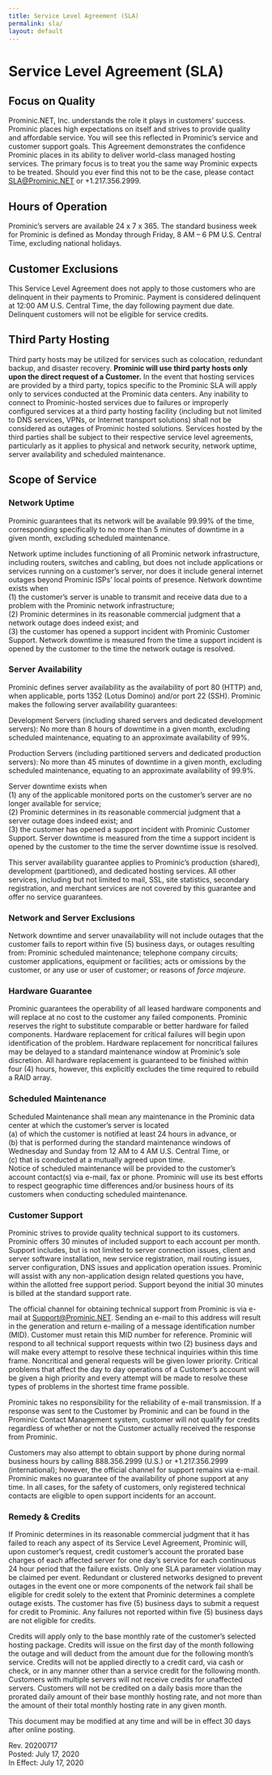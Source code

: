 ```yaml
---
title: Service Level Agreement (SLA)
permalink: sla/
layout: default
---
```

Service Level Agreement (SLA)
===

Focus on Quality
---

Prominic.NET, Inc. understands the role it plays in customers’ success. Prominic places high expectations on itself and strives to provide quality and affordable service. You will see this reflected in Prominic’s service and customer support goals. This Agreement demonstrates the confidence Prominic places in its ability to deliver world-class managed hosting services. The primary focus is to treat you the same way Prominic expects to be treated. Should you ever find this not to be the case, please contact SLA@Prominic.NET or +1.217.356.2999.

Hours of Operation
---
Prominic’s servers are available 24 x 7 x 365. The standard business week for Prominic is defined as Monday through Friday, 8 AM – 6 PM U.S. Central Time, excluding national holidays.

Customer Exclusions
---
This Service Level Agreement does not apply to those customers who are delinquent in their payments to Prominic. Payment is considered delinquent at 12:00 AM U.S. Central Time, the day following payment due date. Delinquent customers will not be eligible for service credits.

Third Party Hosting
---
Third party hosts may be utilized for services such as colocation, redundant backup, and disaster recovery. **Prominic will use third party hosts only upon the direct request of a Customer.** In the event that hosting services are provided by a third party, topics specific to the Prominic SLA will apply only to services conducted at the Prominic data centers. Any inability to connect to Prominic-hosted services due to failures or improperly configured services at a third party hosting facility (including but not limited to DNS services, VPNs, or Internet transport solutions) shall not be considered as outages of Prominic hosted solutions. Services hosted by the third parties shall be subject to their respective service level agreements, particularly as it applies to physical and network security, network uptime, server availability and scheduled maintenance.

Scope of Service
---

### Network Uptime

Prominic guarantees that its network will be available 99.99% of the time, corresponding specifically to no more than 5 minutes of downtime in a given month, excluding scheduled maintenance.

Network uptime includes functioning of all Prominic network infrastructure, including routers, switches and cabling, but does not include applications or services running on a customer’s server, nor does it include general internet outages beyond Prominic ISPs’ local points of presence. Network downtime exists when  
(1) the customer’s server is unable to transmit and receive data due to a problem with the Prominic network infrastructure;  
(2) Prominic determines in its reasonable commercial judgment that a network outage does indeed exist; and  
(3) the customer has opened a support incident with Prominic Customer Support. Network downtime is measured from the time a support incident is opened by the customer to the time the network outage is resolved.  

### Server Availability

Prominic defines server availability as the availability of port 80 (HTTP) and, when applicable, ports 1352 (Lotus Domino) and/or port 22 (SSH). Prominic makes the following server availability guarantees:

Development Servers (including shared servers and dedicated development servers): No more than 8 hours of downtime in a given month, excluding scheduled maintenance, equating to an approximate availability of 99%.

Production Servers (including partitioned servers and dedicated production servers): No more than 45 minutes of downtime in a given month, excluding scheduled maintenance, equating to an approximate availability of 99.9%.

Server downtime exists when  
(1) any of the applicable monitored ports on the customer’s server are no longer available for service;  
(2) Prominic determines in its reasonable commercial judgment that a server outage does indeed exist; and  
(3) the customer has opened a support incident with Prominic Customer Support. Server downtime is measured from the time a support incident is opened by the customer to the time the server downtime issue is resolved.  

This server availability guarantee applies to Prominic’s production (shared), development (partitioned), and dedicated hosting services. All other services, including but not limited to mail, SSL, site statistics, secondary registration, and merchant services are not covered by this guarantee and offer no service guarantees.

### Network and Server Exclusions

Network downtime and server unavailability will not include outages that the customer fails to report within five (5) business days, or outages resulting from: Prominic scheduled maintenance; telephone company circuits; customer applications, equipment or facilities; acts or omissions by the customer, or any use or user of customer; or reasons of *force majeure*.

### Hardware Guarantee

Prominic guarantees the operability of all leased hardware components and will replace at no cost to the customer any failed components. Prominic reserves the right to substitute comparable or better hardware for failed components. Hardware replacement for critical failures will begin upon identification of the problem. Hardware replacement for noncritical failures may be delayed to a standard maintenance window at Prominic’s sole discretion.
All hardware replacement is guaranteed to be finished within four (4) hours, however, this explicitly excludes the time required to rebuild a RAID array.

### Scheduled Maintenance 

Scheduled Maintenance shall mean any maintenance in the Prominic data center at which the customer’s server is located  
(a) of which the customer is notified at least 24 hours in advance, or  
(b) that is performed during the standard maintenance windows of Wednesday and Sunday from 12 AM to 4 AM U.S. Central Time, or  
(c) that is conducted at a mutually agreed upon time.  
Notice of scheduled maintenance will be provided to the customer’s account contact(s) via e-mail, fax or phone. Prominic will use its best efforts to respect geographic time differences and/or business hours of its customers when conducting scheduled maintenance.
 
### Customer Support 

Prominic strives to provide quality technical support to its customers. Prominic offers 30 minutes of included support to each account per month. Support includes, but is not limited to server connection issues, client and server software installation, new service registration, mail routing issues, server configuration, DNS issues and application operation issues. Prominic will assist with any non-application design related questions you have, within the allotted free support period. Support beyond the initial 30 minutes is billed at the standard support rate.

The official channel for obtaining technical support from Prominic is via e-mail at Support@Prominic.NET. Sending an e-mail to this address will result in the generation and return e-mailing of a message identification number (MID). Customer must retain this MID number for reference. Prominic will respond to all technical support requests within two (2) business days and will make every attempt to resolve these technical inquiries within this time frame. Noncritical and general requests will be given lower priority. Critical problems that affect the day to day operations of a Customer’s account will be given a high priority and every attempt will be made to resolve these types of problems in the shortest time frame possible.

Prominic takes no responsibility for the reliability of e-mail transmission. If a response was sent to the Customer by Prominic and can be found in the Prominic Contact Management system, customer will not qualify for credits regardless of whether or not the Customer actually received the response from Prominic.

Customers may also attempt to obtain support by phone during normal business hours by calling 888.356.2999 (U.S.) or +1.217.356.2999 (international); however, the official channel for support remains via e-mail. Prominic makes no guarantee of the availability of phone support at any time. In all cases, for the safety of customers, only registered technical contacts are eligible to open support incidents for an account.
 
### Remedy & Credits 

If Prominic determines in its reasonable commercial judgment that it has failed to reach any aspect of its Service Level Agreement, Prominic will, upon customer’s request, credit customer’s account the prorated base charges of each affected server for one day’s service for each continuous 24 hour period that the failure exists. Only one SLA parameter violation may be claimed per event. Redundant or clustered networks designed to prevent outages in the event one or more components of the network fail shall be eligible for credit solely to the extent that Prominic determines a complete outage exists. The customer has five (5) business days to submit a request for credit to Prominic. Any failures not reported within five (5) business days are not eligible for credits.

Credits will apply only to the base monthly rate of the customer’s selected hosting package. Credits will issue on the first day of the month following the outage and will deduct from the amount due for the following month’s service. Credits will not be applied directly to a credit card, via cash or check, or in any manner other than a service credit for the following month. Customers with multiple servers will not receive credits for unaffected servers. Customers will not be credited on a daily basis more than the prorated daily amount of their base monthly hosting rate, and not more than the amount of their total monthly hosting rate in any given month. 

This document may be modified at any time and will be in effect 30 days after online posting. 

Rev. 20200717  
Posted: July 17, 2020  
In Effect: July 17, 2020